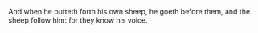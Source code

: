 And when he putteth forth his own sheep, he goeth before them, and the sheep follow him: for they know his voice.
